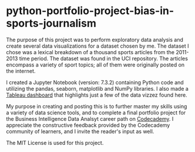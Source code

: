 # python-portfolio-project-bias-in-sports-journalism

The purpose of this project was to perform exploratory data analysis and create several data visualizations for a dataset chosen by me. The dataset I chose was a lexical breakdown of a thousand sports articles from the 2011-2013 time period. The dataset was found in the UCI repository. The articles encompass a variety of sport topics; all of them were originally posted on the internet.

I created a Jupyter Notebook (version: 7.3.2) containing Python code and utilizing the pandas, seaborn, matplotlib and NumPy libraries. I also made a [Tableau dashboard](https://public.tableau.com/app/profile/michael.healy2807/vizzes) that highlights just a few of the data vizzez found here.

My purpose in creating and posting this is to further master my skills using a variety of data science tools, and to complete a final portfolio project for the Business Intelligence Data Analsyt career path on [Codecademy](https://www.codecademy.com/catalog/subject/data-science). I appreciate the constructive feedback provided by the Codecademy community of learners, and I invite the reader's input as well.

The MIT License is used for this project.